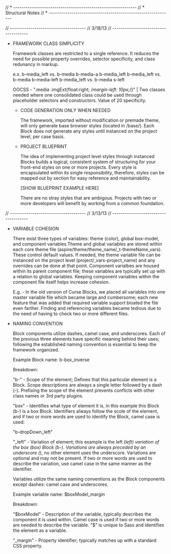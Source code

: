// * ------------------------------------------------------------
// * Structural Notes
// * ------------------------------------------------------------


// -------------------------------------
// 3/18/13
// -------------------------------------

- FRAMEWORK CLASS SIMPLICITY

  Framework classes are restricted to a single reference. It reduces the need for possible property overrides, selector specificity, and class redunancy in markup.

  e.x. b-media_left vs. b-media b-media-a b-media_left
       b-media_left vs. b-media b-media-left
       b-media_left vs. b-media s-left

  OOCSS - ".media .imgExt{float:right; /*margin-left: 10px;*/}" | Two classes needed where one consolidated class could be used through placeholder selectors and constructors. Value of 20 specificity.

  - CODE GENERATION ONLY WHEN NEEDED

    The framework, imported without modification or premade theme, will only generate base browser styles (located in /base/). Each Block does not generate any styles until instanced on the project level, per case basis.

  - PROJECT BLUEPRINT

    The idea of implementing project level styles through instanced Blocks builds a logical, consistent system of structuring for your front-end styles on one or more projects. Every style is encapsulated within its single responsibility, therefore, styles can be mapped out by section for easy reference and maintainability.

    [SHOW BLUEPRINT EXAMPLE HERE]

    There are no stray styles that are ambigous. Projects with two or more developers will benefit by working from a common foundation.

// -------------------------------------
// 3/13/13
// -------------------------------------

- VARIABLE COHESION
  
  There exist three types of variables: theme (color), global box-model, and component variables.Theme and global variables are stored within each core theme file (aspire/theme/theme_name/_t-themeName_vars). These control default values. If needed, the theme variable file can be instanced on the project level (project/_vars-project_name) and any overrides can be done at that point. Component varialbes are housed within its parent component file; these variables are typically set up with a relation to global variables. Keeping component variables within the component file itself helps increase cohesion.

  E.g. - In the old version of Curse Blocks, we placed all variables into one master variable file which became large and cumbersome; each new feature that was added that required variable support bloated the file even farther. Finding and referencing variables became tedious due to the need of having to check two or more different files.

- NAMING CONVENTION

  Block components utilize dashes, camel case, and underscores. Each of the previous three elements have specific meaning behind their uses; following the established naming convention is essential to keep the framework organized.

  Example Block name: b-box_inverse

  Breakdown:

  "b-" - Scope of the element; Defines that this particular element is a Block. Scope descriptions are always a single letter followed by a dash (-). Prefixing the scope of the element prevents conflicts with other class names or 3rd party plugins.

  "box" - Identifies what type of element it is, in this example this Block (b-) is a box Block. Identifiers always follow the scole of the element, and if two or more words are used to identify the Block, camel case is used:

  "b-dropDown_left"

  "_left" - Variation of element; this example is the left (_left) variation of the box (box) Block (b-). Variations are always preceded by an underscore (_), no other element uses the underscore. Variations are optional and may not be present. If two or more words are used to describe the variation, use camel case in the same manner as the identifier.

  Variables utilize the same naming conventions as the Block components except dashes: camel case and underscores.

  Example variable name: $boxModel_margin

  Breakdown:

  "$boxModel" - Description of the variable, typically describes the component it is used within. Camel case is used if two or more words are needed to describe the variable. "$" is unique to Sass and identifies the element as a variable.

  "_margin" - Property identifier; typically matches up with a standard CSS property.